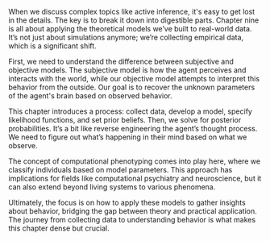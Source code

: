 When we discuss complex topics like active inference, it's easy to get lost in the details. The key is to break it down into digestible parts. Chapter nine is all about applying the theoretical models we’ve built to real-world data. It’s not just about simulations anymore; we’re collecting empirical data, which is a significant shift.

First, we need to understand the difference between subjective and objective models. The subjective model is how the agent perceives and interacts with the world, while our objective model attempts to interpret this behavior from the outside. Our goal is to recover the unknown parameters of the agent's brain based on observed behavior.

This chapter introduces a process: collect data, develop a model, specify likelihood functions, and set prior beliefs. Then, we solve for posterior probabilities. It’s a bit like reverse engineering the agent’s thought process. We need to figure out what’s happening in their mind based on what we observe. 

The concept of computational phenotyping comes into play here, where we classify individuals based on model parameters. This approach has implications for fields like computational psychiatry and neuroscience, but it can also extend beyond living systems to various phenomena.

Ultimately, the focus is on how to apply these models to gather insights about behavior, bridging the gap between theory and practical application. The journey from collecting data to understanding behavior is what makes this chapter dense but crucial.
